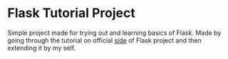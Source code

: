 # Flask Tutorial Project 

Simple project made for trying out and learning basics of Flask. Made by going through the tutorial on official [side](https://flask.palletsprojects.com/en/1.1.x/tutorial) of Flask project and then extending it by my self.
